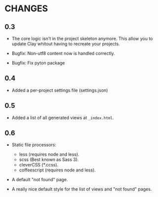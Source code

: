 # CHANGES

## 0.3

* The core logic isn't in the project skeleton anymore. This allow you to 
update Clay whitout having to recreate your projects.

* Bugfix: Non-utf8 content now is handled correctly.

* Bugfix: Fix pyton package


## 0.4

* Added a per-project settings file (settings.json)


## 0.5

* Added a list of all generated views at `_index.html`.


## 0.6

* Static file processors:
    - less (requires node and less).
    - scss (Best known as Sass 3).
    - cleverCSS (*.ccss).
    - coffeescript (requires node and less).

* A default "not found" page.

* A really nice default style for the list of views and "not found" pages.


